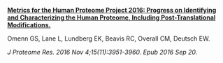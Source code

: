 [**Metrics for the Human Proteome Project 2016: Progress on Identifying and Characterizing the Human Proteome, Including Post-Translational Modifications.**](https://www.ncbi.nlm.nih.gov/pubmed/27487407)

Omenn GS, Lane L, Lundberg EK, Beavis RC, Overall CM, Deutsch EW.

*J Proteome Res. 2016 Nov 4;15(11):3951-3960. Epub 2016 Sep 20.*
